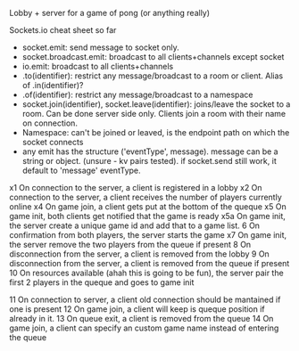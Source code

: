 Lobby + server for a game of pong (or anything really)


Sockets.io cheat sheet so far
- socket.emit: send message to socket only.
- socket.broadcast.emit: broadcast to all clients+channels except socket
- io.emit: broadcast to all clients+channels
- .to(identifier): restrict any message/broadcast to a room or client. Alias of .in(identifier)?
- .of(identifier): restrict any message/broadcast to a namespace
- socket.join(identifier), socket.leave(identifier): joins/leave the socket to a room. Can be done server side only. Clients join a room with their name on connection.
- Namespace: can't be joined or leaved, is the endpoint path on which the socket connects
- any emit has the structure ('eventType', message). message can be a string or object. (unsure - kv pairs tested). if socket.send still work, it default to 'message' eventType.



x1 On connection to the server, a client is registered in a lobby
x2 On connection to the server, a client receives the number of players currently online
x4 On game join, a client gets put at the bottom of the queque
x5 On game init, both clients get notified that the game is ready
x5a On game init, the server create a unique game id and add that to a game list.
6 On confirmation from both players, the server starts the game
x7 On game init, the server remove the two players from the queue if present
8 On disconnection from the server, a client is removed from the lobby
9 On disconnection from the server, a client is removed from the queue if present
10 On resources available (ahah this is going to be fun), the server pair the first 2 players in the queque and goes to game init

11 On connection to server, a client old connection should be mantained if one is present
12 On game join, a client will keep is queque position if already in it.
13 On queue exit, a client is removed from the queue
14 On game join, a client can specify an custom game name instead of entering the queue
